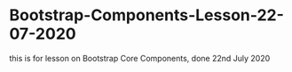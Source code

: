 # Bootstrap-Components-Lesson-22-07-2020
this is for lesson on Bootstrap Core Components, done 22nd July 2020
